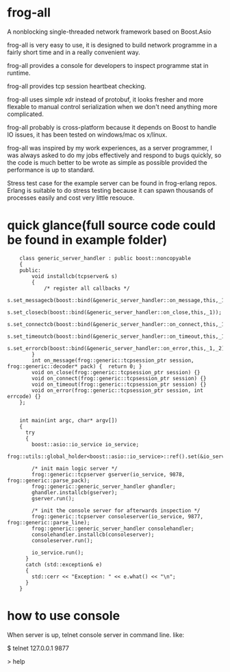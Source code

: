 frog-all
=========

A nonblocking single-threaded network framework based on Boost.Asio

frog-all is very easy to use, it is designed to build network programme in a fairly short time and in a really convenient way.

frog-all provides a console for developers to inspect programme stat in runtime. 

frog-all provides tcp session heartbeat checking.

frog-all uses simple xdr instead of protobuf, it looks fresher and more flexable to manual control serialization when we don't need anything more complicated.

frog-all probably is cross-platform because it depends on Boost to handle IO issues, it has been tested on windows/mac os x/linux.

frog-all was inspired by my work experiences, as a server programmer, I was always asked to do my jobs effectively and respond to bugs quickly, so the code is much better to be wrote as simple as possible provided the performance is up to standard.

Stress test case for the example server can be found in frog-erlang repos. Erlang is suitable to do stress testing because it can spawn thousands of processes easily and cost very little resouce.

quick glance(full source code could be found in example folder)
===============================================================

        class generic_server_handler : public boost::noncopyable
        {
        public:
            void installcb(tcpserver& s)
            {
                /* register all callbacks */
                s.set_messagecb(boost::bind(&generic_server_handler::on_message,this,_1,_2));
                s.set_closecb(boost::bind(&generic_server_handler::on_close,this,_1));
                s.set_connectcb(boost::bind(&generic_server_handler::on_connect,this,_1));
                s.set_timeoutcb(boost::bind(&generic_server_handler::on_timeout,this,_1));
                s.set_errorcb(boost::bind(&generic_server_handler::on_error,this,_1,_2));
            }
            int on_message(frog::generic::tcpsession_ptr session, frog::generic::decoder* pack) {  return 0; }
            void on_close(frog::generic::tcpsession_ptr session) {}
            void on_connect(frog::generic::tcpsession_ptr session) {}
            void on_timeout(frog::generic::tcpsession_ptr session) {}
            void on_error(frog::generic::tcpsession_ptr session, int errcode) {}
        };
        
        
        int main(int argc, char* argv[])
        {
          try 
          {    
            boost::asio::io_service io_service;
            frog::utils::global_holder<boost::asio::io_service>::ref().set(&io_service);
        
            /* init main logic server */
            frog::generic::tcpserver gserver(io_service, 9878, frog::generic::parse_pack);
            frog::generic::generic_server_handler ghandler;
            ghandler.installcb(gserver);
            gserver.run();
        
            /* init the console server for afterwards inspection */
            frog::generic::tcpserver consoleserver(io_service, 9877, frog::generic::parse_line);
            frog::generic::generic_server_handler consolehandler;
            consolehandler.installcb(consoleserver);
            consoleserver.run();
        
            io_service.run();
          } 
          catch (std::exception& e) 
          {
            std::cerr << "Exception: " << e.what() << "\n";
          }
        }
        
how to use console
==================

When server is up, telnet console server in command line. like:

$ telnet 127.0.0.1 9877

\> help


